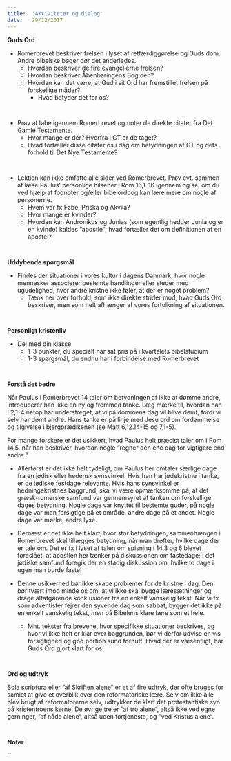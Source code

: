 ```yaml
---
title:  'Aktiviteter og dialog'
date:   29/12/2017
---
```


**Guds Ord**

* Romerbrevet beskriver frelsen i lyset af retfærdiggørelse og Guds dom. Andre bibelske bøger gør det anderledes.
  * Hvordan beskriver de fire evangelierne frelsen?
  * Hvordan beskriver Åbenbaringens Bog den?
  * Hvordan kan det være, at Gud i sit Ord har fremstillet frelsen på forskellige måder?
    * Hvad betyder det for os?

` `

* Prøv at løbe igennem Romerbrevet og noter de direkte citater fra Det Gamle Testamente.
  * Hvor mange er der? Hvorfra i GT er de taget?
  * Hvad fortæller disse citater os i dag om betydningen af GT og dets forhold til Det Nye Testamente?

` `

* Lektien kan ikke omfatte alle sider ved Romerbrevet. Prøv evt. sammen at læse Paulus’ personlige hilsener i Rom 16,1-16 igennem og se, om du ved hjælp af fodnoter og/eller bibelordbog kan lære mere om nogle af personerne.
  * Hvem var fx Føbe, Priska og Akvila?
  * Hvor mange er kvinder?
  * Hvordan kan Andronikus og Junias (som egentlig hedder Junia og er en kvinde) kaldes ”apostle“; hvad fortæller det om definitionen af en apostel?

` `

**Uddybende spørgsmål**

* Findes der situationer i vores kultur i dagens Danmark, hvor nogle mennesker associerer bestemte handlinger eller steder med ugudelighed, hvor andre kristne ikke føler, at der er noget problem?
  * Tænk her over forhold, som ikke direkte strider mod, hvad Guds Ord beskriver, men som helt afhænger af vores fortolkning af situationen.

` `

**Personligt kristenliv**

* Del med din klasse
  * 1-3 punkter, du specielt har sat pris på i kvartalets bibelstudium
  * 1-3 spørgsmål, du endnu har i forbindelse med Romerbrevet

` `

**Forstå det bedre**

Når Paulus i Romerbrevet 14 taler om betydningen af ikke at dømme andre, introducerer han ikke en ny og fremmed tanke. Læg mærke til, hvordan han i 2,1-4 netop har understreget, at vi på dommens dag vil blive dømt, fordi vi selv har dømt andre. Hans tanke er på linje med Jesu ord om fordømmelse og tilgivelse i bjergprædikenen (se Matt 6,12.14-15 og 7,1-5).

For mange forskere er det usikkert, hvad Paulus helt præcist taler om i Rom 14,5, når han beskriver, hvordan nogle ”regner den ene dag for vigtigere end andre.“

* Allerførst er det ikke helt tydeligt, om Paulus her omtaler særlige dage fra en jødisk eller hedensk synsvinkel. Hvis han har jødekristne i tanke, er de jødiske festdage relevante. Hvis hans synsvinkel er hedningekristnes baggrund, skal vi være opmærksomme på, at det græsk-romerske samfund var gennemsyret af tanken om forskellige dages betydning. Nogle dage var knyttet til bestemte guder, på nogle dage var man forsigtige på et område, andre dage på et andet. Nogle dage var mørke, andre lyse.

* Dernæst er det ikke helt klart, hvor stor betydningen, sammenhængen i Romerbrevet skal tillægges betydning, når man drøfter, hvilke dage der er tale om. Det er fx i lyset af talen om spisning i 14,3 og 6 blevet foreslået, at apostlen her tænker på diskussionen om fastedage; i det jødiske samfund foregik der en stadig diskussion om, hvilke to dage i ugen man burde faste!

* Denne usikkerhed bør ikke skabe problemer for de kristne i dag. Den bør tvært imod minde os om, at vi ikke skal bygge læresætninger og drage altafgørende konklusioner fra en enkelt vanskelig tekst. Når vi fx som adventister fejrer den syvende dag som sabbat, bygger det ikke på en enkelt vanskelig tekst, men på Bibelens klare lære som et hele.
  * Mht. tekster fra brevene, hvor specifikke situationer beskrives, og hvor vi ikke helt er klar over baggrunden, bør vi derfor udvise en vis forsigtighed og god portion sund fornuft. Hvad der er væsentligt, har Guds Ord gjort klart for os.

` `

**Ord og udtryk**

Sola scriptura eller ”af Skriften alene“ er et af fire udtryk, der ofte bruges for samlet at give et overblik over den reformatoriske lære. Selv om ikke alle blev brugt af reformatorerne selv, udtrykker de klart det protestantiske syn på kristentroens kerne. De øvrige tre er ”af tro alene“, altså ikke ved egne gerninger, ”af nåde alene“, altså uden fortjeneste, og ”ved Kristus alene“.

` `

**Noter**

``

